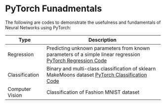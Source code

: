 # PyTorch Funadmentals

The following are codes to demonstrate the usefulness and fundamentals of Neural Networks using PyTorch:

| Type | Description |
|----- |-------------|
|Regression | Predicting unknown parameters from known parameters of a simple linear regression [PyTorch Regression Code](https://github.com/PastJ/PyTorchFunadmentals/blob/main/PyTorch_Regression.ipynb)|
|Classification | Binary and multi-class classification of sklearn MakeMoons dataset [PyTorch Classification Code](https://github.com/PastJ/PyTorchFunadmentals/blob/main/PyTorch_Classification.ipynb)|
|Computer Vision | Classification of Fashion MNIST dataset |


